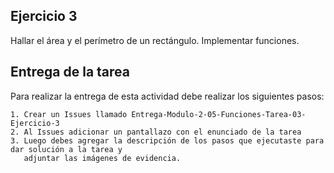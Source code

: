 ## Ejercicio 3

Hallar el área y el perímetro de un rectángulo. Implementar funciones.

## Entrega de la tarea

Para realizar la entrega de esta actividad debe realizar los siguientes pasos:

    1. Crear un Issues llamado Entrega-Modulo-2-05-Funciones-Tarea-03-Ejercicio-3
    2. Al Issues adicionar un pantallazo con el enunciado de la tarea
    3. Luego debes agregar la descripción de los pasos que ejecutaste para dar solución a la tarea y 
       adjuntar las imágenes de evidencia.  


